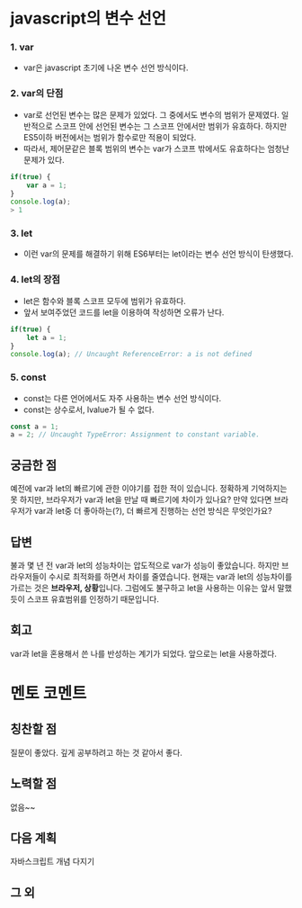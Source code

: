 # javascript의 변수 선언

### 1. var
- var은 javascript 초기에 나온 변수 선언 방식이다.

### 2. var의 단점
- var로 선언된 변수는 많은 문제가 있었다. 
그 중에서도 변수의 범위가 문제였다.
일반적으로 스코프 안에 선언된 변수는 그 스코프 안에서만 범위가 유효하다.
하지만 ES5이하 버전에서는 범위가 함수로만 적용이 되었다.
- 따라서, 제어문같은 블록 범위의 변수는 var가 스코프 밖에서도 유효하다는 엄청난 문제가 있다.
``` javascript
if(true) {
    var a = 1;
}
console.log(a);
> 1
```

### 3. let
- 이런 var의 문제를 해결하기 위해 ES6부터는 let이라는 변수 선언 방식이 탄생했다.

### 4. let의 장점
- let은 함수와 블록 스코프 모두에 범위가 유효하다.
- 앞서 보여주었던 코드를 let을 이용하여 작성하면 오류가 난다.
``` javascript
if(true) {
    let a = 1;
}
console.log(a); // Uncaught ReferenceError: a is not defined
```
### 5. const
- const는 다른 언어에서도 자주 사용하는 변수 선언 방식이다.
- const는 상수로서, lvalue가 될 수 없다.
``` javascript
const a = 1;
a = 2; // Uncaught TypeError: Assignment to constant variable.
```

## 궁금한 점
예전에 var과 let의 빠르기에 관한 이야기를 접한 적이 있습니다.
정확하게 기억하지는 못 하지만, 브라우저가 var과 let을 만날 때 빠르기에 차이가 있나요?
만약 있다면 브라우저가 var과 let중 더 좋아하는(?), 더 빠르게 진행하는 선언 방식은 무엇인가요?

## 답변
불과 몇 년 전 var과 let의 성능차이는 압도적으로 var가 성능이 좋았습니다.
하지만 브라우저들이 수시로 최적화를 하면서 차이를 줄였습니다.
현재는 var과 let의 성능차이를 가르는 것은 <strong>브라우저, 상황</strong>입니다.
그럼에도 불구하고 let을 사용하는 이유는 앞서 말했듯이 스코프 유효범위를 인정하기 때문입니다.

## 회고 
var과 let을 혼용해서 쓴 나를 반성하는 계기가 되었다.
앞으로는 let을 사용하겠다.

# 멘토 코멘트 
## 칭찬할 점
질문이 좋았다. 깊게 공부하려고 하는 것 같아서 좋다.

## 노력할 점 
없음~~

## 다음 계획 
자바스크립트 개념 다지기

## 그 외